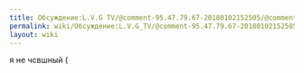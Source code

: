 ```yaml
---
title: Обсуждение:L.V.G TV/@comment-95.47.79.67-20180102152505/@comment-35037446-20180318170050
permalink: wiki/Обсуждение:L.V.G_TV/@comment-95.47.79.67-20180102152505/@comment-35037446-20180318170050/
layout: wiki
---
```


я не чсвшный (
